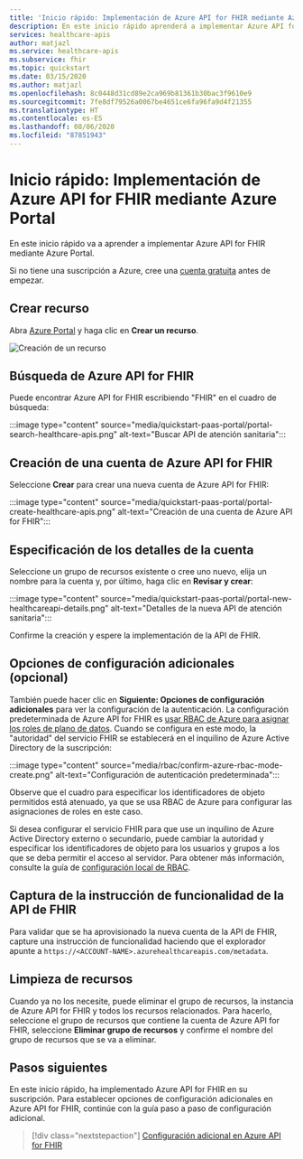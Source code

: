 ```yaml
---
title: 'Inicio rápido: Implementación de Azure API for FHIR mediante Azure Portal'
description: En este inicio rápido aprenderá a implementar Azure API for FHIR y a configurar las opciones mediante Azure Portal.
services: healthcare-apis
author: matjazl
ms.service: healthcare-apis
ms.subservice: fhir
ms.topic: quickstart
ms.date: 03/15/2020
ms.author: matjazl
ms.openlocfilehash: 8c0448d31cd89e2ca969b81361b30bac3f9610e9
ms.sourcegitcommit: 7fe8df79526a0067be4651ce6fa96fa9d4f21355
ms.translationtype: HT
ms.contentlocale: es-ES
ms.lasthandoff: 08/06/2020
ms.locfileid: "87851943"
---
```

# <a name="quickstart-deploy-azure-api-for-fhir-using-azure-portal"></a>Inicio rápido: Implementación de Azure API for FHIR mediante Azure Portal

En este inicio rápido va a aprender a implementar Azure API for FHIR mediante Azure Portal.

Si no tiene una suscripción a Azure, cree una [cuenta gratuita](https://azure.microsoft.com/free/?WT.mc_id=A261C142F) antes de empezar.

## <a name="create-new-resource"></a>Crear recurso

Abra [Azure Portal](https://portal.azure.com) y haga clic en **Crear un recurso**.

![Creación de un recurso](media/quickstart-paas-portal/portal-create-resource.png)

## <a name="search-for-azure-api-for-fhir"></a>Búsqueda de Azure API for FHIR

Puede encontrar Azure API for FHIR escribiendo "FHIR" en el cuadro de búsqueda:

:::image type="content" source="media/quickstart-paas-portal/portal-search-healthcare-apis.png" alt-text="Buscar API de atención sanitaria":::

## <a name="create-azure-api-for-fhir-account"></a>Creación de una cuenta de Azure API for FHIR

Seleccione **Crear** para crear una nueva cuenta de Azure API for FHIR:

:::image type="content" source="media/quickstart-paas-portal/portal-create-healthcare-apis.png" alt-text="Creación de una cuenta de Azure API for FHIR":::

## <a name="enter-account-details"></a>Especificación de los detalles de la cuenta

Seleccione un grupo de recursos existente o cree uno nuevo, elija un nombre para la cuenta y, por último, haga clic en  **Revisar y crear**:

:::image type="content" source="media/quickstart-paas-portal/portal-new-healthcareapi-details.png" alt-text="Detalles de la nueva API de atención sanitaria":::

Confirme la creación y espere la implementación de la API de FHIR.

## <a name="additional-settings-optional"></a>Opciones de configuración adicionales (opcional)

También puede hacer clic en **Siguiente: Opciones de configuración adicionales** para ver la configuración de la autenticación. La configuración predeterminada de Azure API for FHIR es [usar RBAC de Azure para asignar los roles de plano de datos](configure-azure-rbac.md). Cuando se configura en este modo, la "autoridad" del servicio FHIR se establecerá en el inquilino de Azure Active Directory de la suscripción:

:::image type="content" source="media/rbac/confirm-azure-rbac-mode-create.png" alt-text="Configuración de autenticación predeterminada":::

Observe que el cuadro para especificar los identificadores de objeto permitidos está atenuado, ya que se usa RBAC de Azure para configurar las asignaciones de roles en este caso.

Si desea configurar el servicio FHIR para que use un inquilino de Azure Active Directory externo o secundario, puede cambiar la autoridad y especificar los identificadores de objeto para los usuarios y grupos a los que se deba permitir el acceso al servidor. Para obtener más información, consulte la guía de [configuración local de RBAC](configure-local-rbac.md).

## <a name="fetch-fhir-api-capability-statement"></a>Captura de la instrucción de funcionalidad de la API de FHIR

Para validar que se ha aprovisionado la nueva cuenta de la API de FHIR, capture una instrucción de funcionalidad haciendo que el explorador apunte a `https://<ACCOUNT-NAME>.azurehealthcareapis.com/metadata`.

## <a name="clean-up-resources"></a>Limpieza de recursos

Cuando ya no los necesite, puede eliminar el grupo de recursos, la instancia de Azure API for FHIR y todos los recursos relacionados. Para hacerlo, seleccione el grupo de recursos que contiene la cuenta de Azure API for FHIR, seleccione **Eliminar grupo de recursos** y confirme el nombre del grupo de recursos que se va a eliminar.

## <a name="next-steps"></a>Pasos siguientes

En este inicio rápido, ha implementado Azure API for FHIR en su suscripción. Para establecer opciones de configuración adicionales en Azure API for FHIR, continúe con la guía paso a paso de configuración adicional.

>[!div class="nextstepaction"]
>[Configuración adicional en Azure API for FHIR](azure-api-for-fhir-additional-settings.md)
